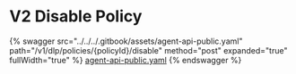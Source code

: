 # V2 Disable Policy

{% swagger src="../../../.gitbook/assets/agent-api-public.yaml" path="/v1/dlp/policies/{policyId}/disable" method="post" expanded="true" fullWidth="true" %}
[agent-api-public.yaml](../../../.gitbook/assets/agent-api-public.yaml)
{% endswagger %}
